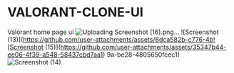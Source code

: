 # VALORANT-CLONE-UI
Valorant home page ui
![Uploading Screenshot (16).png…]()
![Screenshot (13)](https://github.com/user-attachments/assets/6dca582b-c776-4b![Screenshot (15)](https://github.com/user-attachments/assets/35347b44-ee06-4f39-a548-58437cbd7aa1)
9a-be28-4805650fcec1)
![Screenshot (14)](https://github.com/user-attachments/assets/58581f21-88f2-43f7-bf5f-ba7b85c0cdd4)
